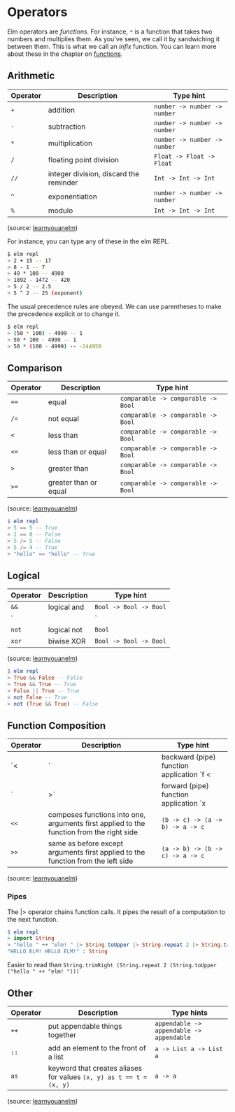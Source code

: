 # Operators

Elm operators are _functions_. For instance, `*` is a function that takes two numbers and multiplies them. As you've seen, we call it by sandwiching it between them. This is what we call an *infix* function. You can learn more about these in the chapter on [functions](../type/03-function.md).

## Arithmetic

|Operator|Description|Type hint|
|--------|-----------|----------|
|`+`|addition|`number -> number -> number`
|`-`|subtraction|`number -> number -> number`
|`*`|multiplication|`number -> number -> number`
|`/`|floating point division|`Float -> Float -> Float`
|`//`|integer division, discard the reminder|`Int -> Int -> Int`
|`^`|exponentiation|`number -> number -> number`
|`%`|modulo|`Int -> Int -> Int`

(source: [learnyouanelm](https://github.com/learnyouanelm/learnyouanelm.github.io/blob/master/pages/02-starting-out.md))

For instance, you can type any of these in the elm REPL. 

```bash
$ elm repl
> 2 + 15 -- 17
> 8 - 1 -- 7
> 49 * 100 -- 4900
> 1892 - 1472 -- 420
> 5 / 2 -- 2.5
> 5 ^ 2 -- 25 (exponent)
```

The usual precedence rules are obeyed. We can use parentheses to make the precedence explicit or to change it.

```bash
$ elm repl
> (50 * 100) - 4999 -- 1
> 50 * 100 - 4999 -- 1
> 50 * (100 - 4999) -- -244950
```

## Comparison

|Operator|Description|Type hint|
|--------|-----------|----------|
|`==`|equal|`comparable -> comparable -> Bool`
|`/=`|not equal|`comparable -> comparable -> Bool`
|`<`|less than|`comparable -> comparable -> Bool`
|`<=`|less than or equal|`comparable -> comparable -> Bool`
|`>`|greater than|`comparable -> comparable -> Bool`
|`>=`|greater than or equal|`comparable -> comparable -> Bool`

(source: [learnyouanelm](https://github.com/learnyouanelm/learnyouanelm.github.io/blob/master/pages/02-starting-out.md))

```elm
$ elm repl
> 5 == 5 -- True
> 1 == 0 -- False
> 5 /= 5 -- False
> 5 /= 4 -- True
> "hello" == "hello" -- True
```

## Logical

|Operator|Description|Type hint|
|--------|-----------|----------|
|`&&`|logical and|`Bool -> Bool -> Bool`
|`||`|logical or|`Bool -> Bool -> Bool`
|`not`|logical not|`Bool`
|`xor`|biwise XOR|`Bool -> Bool -> Bool`

(source: [learnyouanelm](https://github.com/learnyouanelm/learnyouanelm.github.io/blob/master/pages/02-starting-out.md))

```elm
$ elm repl
> True && False -- False
> True && True -- True
> False || True -- True
> not False -- True
> not (True && True) -- False
```

## Function Composition

|Operator|Description|Type hint|
|--------|-----------|----------|
|`<|`|backward (pipe) function application `f <| x == f x`|`(a -> b) -> a -> b`
|`|>`|forward (pipe) function application `x |> f == f x`|`a -> (a -> b) -> b`
|`<<`|composes functions into one, arguments first applied to the function from the right side|`(b -> c) -> (a -> b) -> a -> c`
|`>>`|same as before except arguments first applied to the function from the left side|`(a -> b) -> (b -> c) -> a -> c`

(source: [learnyouanelm](https://github.com/learnyouanelm/learnyouanelm.github.io/blob/master/pages/02-starting-out.md))

### Pipes

The |> operator chains function calls. It pipes the result of a computation to the next function. 

```elm
$ elm repl
> import String
> "hello " ++ "elm! " |> String.toUpper |> String.repeat 2 |> String.trimRight
"HELLO ELM! HELLO ELM!" : String
```

Easier to read than 
`String.trimRight (String.repeat 2 (String.toUpper ("hello " ++ "elm! ")))`

## Other

|Operator|Description|Type hints|
|--------|-----------|----------|
|`++`|put appendable things together|`appendable -> appendable -> appendable`|
|`::`|add an element to the front of a list|`a -> List a -> List a`|
|`as`|keyword that creates aliases for values `(x, y) as t == t = (x, y)`|`a -> a`|

(source: [learnyouanelm](https://github.com/learnyouanelm/learnyouanelm.github.io/blob/master/pages/02-starting-out.md))